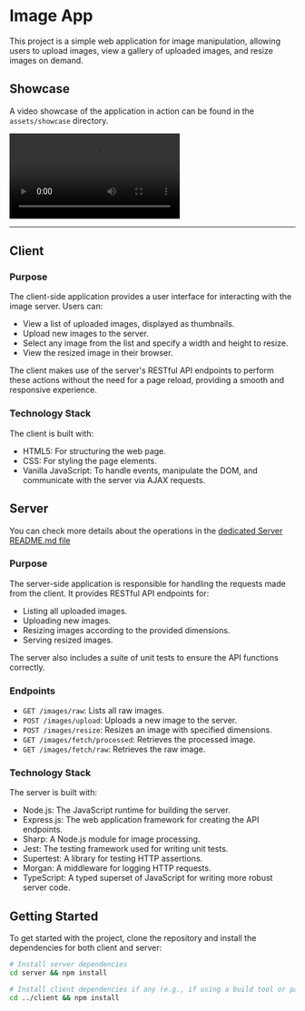 # Image App

This project is a simple web application for image manipulation, allowing users to upload images, view a gallery of uploaded images, and resize images on demand.

## Showcase

A video showcase of the application in action can be found in the `assets/showcase` directory.

![Showcase Video](./assets/showcase/showcase.mp4)

---

## Client

### Purpose

The client-side application provides a user interface for interacting with the image server. Users can:

- View a list of uploaded images, displayed as thumbnails.
- Upload new images to the server.
- Select any image from the list and specify a width and height to resize.
- View the resized image in their browser.

The client makes use of the server's RESTful API endpoints to perform these actions without the need for a page reload, providing a smooth and responsive experience.

### Technology Stack

The client is built with:

- HTML5: For structuring the web page.
- CSS: For styling the page elements.
- Vanilla JavaScript: To handle events, manipulate the DOM, and communicate with the server via AJAX requests.

## Server

You can check more details about the operations in the [dedicated Server README.md file](./server/README.md)

### Purpose

The server-side application is responsible for handling the requests made from the client. It provides RESTful API endpoints for:

- Listing all uploaded images.
- Uploading new images.
- Resizing images according to the provided dimensions.
- Serving resized images.

The server also includes a suite of unit tests to ensure the API functions correctly.

### Endpoints

- `GET /images/raw`: Lists all raw images.
- `POST /images/upload`: Uploads a new image to the server.
- `POST /images/resize`: Resizes an image with specified dimensions.
- `GET /images/fetch/processed`: Retrieves the processed image.
- `GET /images/fetch/raw`: Retrieves the raw image.

### Technology Stack

The server is built with:

- Node.js: The JavaScript runtime for building the server.
- Express.js: The web application framework for creating the API endpoints.
- Sharp: A Node.js module for image processing.
- Jest: The testing framework used for writing unit tests.
- Supertest: A library for testing HTTP assertions.
- Morgan: A middleware for logging HTTP requests.
- TypeScript: A typed superset of JavaScript for writing more robust server code.



## Getting Started

To get started with the project, clone the repository and install the dependencies for both client and server:

```sh
# Install server dependencies
cd server && npm install

# Install client dependencies if any (e.g., if using a build tool or package manager)
cd ../client && npm install

